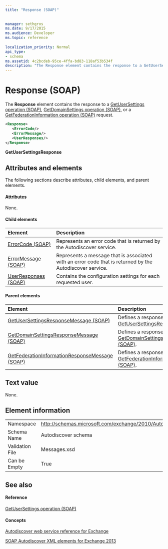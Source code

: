 ```yaml
---
title: "Response (SOAP)"
 
 
manager: sethgros
ms.date: 9/17/2015
ms.audience: Developer
ms.topic: reference
 
localization_priority: Normal
api_type:
- schema
ms.assetid: 4c2bcdeb-95ce-4ffa-bd83-118af53b534f
description: "The Response element contains the response to a GetUserSettings operation (SOAP), GetDomainSettings operation (SOAP), or a GetFederationInformation operation (SOAP) request."
---
```


# Response (SOAP)

The **Response** element contains the response to a [GetUserSettings operation (SOAP)](getusersettings-operation-soap.md), [GetDomainSettings operation (SOAP)](getdomainsettings-operation-soap.md), or a [GetFederationInformation operation (SOAP)](getfederationinformation-operation-soap.md) request. 
  
```XML
<Response>
   <ErrorCode/>
   <ErrorMessage/>
   <UserResponses/>
</Response>
```

 **GetUserSettingsResponse**
## Attributes and elements

The following sections describe attributes, child elements, and parent elements.
  
#### Attributes

None.
  
#### Child elements

|**Element**|**Description**|
|:-----|:-----|
|[ErrorCode (SOAP)](errorcode-soap.md) <br/> |Represents an error code that is returned by the Autodiscover service.  <br/> |
|[ErrorMessage (SOAP)](errormessage-soap.md) <br/> |Represents a message that is associated with an error code that is returned by the Autodiscover service.  <br/> |
|[UserResponses (SOAP)](userresponses-soap.md) <br/> |Contains the configuration settings for each requested user.  <br/> |
   
#### Parent elements

|**Element**|**Description**|
|:-----|:-----|
|[GetUserSettingsResponseMessage (SOAP)](getusersettingsresponsemessage-soap.md) <br/> |Defines a response to a [GetUserSettingsRequest (SOAP)](getusersettingsrequest-soap.md) <br/> |
|[GetDomainSettingsResponseMessage (SOAP)](getdomainsettingsresponsemessage-soap.md) <br/> |Defines a response to a [GetDomainSettingsRequest (SOAP)](getdomainsettingsrequest-soap.md).  <br/> |
|[GetFederationInformationResponseMessage (SOAP)](getfederationinformationresponsemessage-soap.md) <br/> |Defines a response to a [GetFederationInformationRequest (SOAP)](getfederationinformationrequest-soap.md).  <br/> |
   
## Text value

None.
  
## Element information

|||
|:-----|:-----|
|Namespace  <br/> |http://schemas.microsoft.com/exchange/2010/Autodiscover  <br/> |
|Schema Name  <br/> |Autodiscover schema  <br/> |
|Validation File  <br/> |Messages.xsd  <br/> |
|Can be Empty  <br/> |True  <br/> |
   
## See also

#### Reference

[GetUserSettings operation (SOAP)](getusersettings-operation-soap.md)
#### Concepts

[Autodiscover web service reference for Exchange](autodiscover-web-service-reference-for-exchange.md)
  
[SOAP Autodiscover XML elements for Exchange 2013](soap-autodiscover-xml-elements-for-exchange-2013.md)

